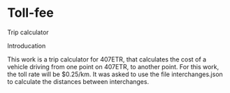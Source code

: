 # Toll-fee
Trip calculator

Introducation

This work is a trip calculator for 407ETR, that calculates the cost of a vehicle driving from one point on 407ETR, to another point. For this work, the toll rate will be $0.25/km. It was asked to use the file interchanges.json to calculate the distances between interchanges.

